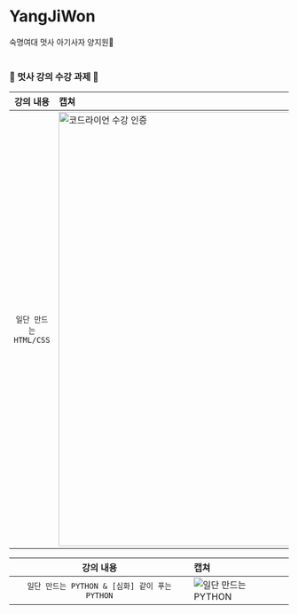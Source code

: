 # YangJiWon
숙명여대 멋사 아기사자 양지원🦁
<br><br>
### 🦁 멋사 강의 수강 과제 🦁

| 강의 내용 | 캡쳐 | 
|:------:|:------|
|`일단 만드는 HTML/CSS`|<img width='782' alt='코드라이언 수강 인증' src= 'https://user-images.githubusercontent.com/101974118/162584563-dd09a91f-6827-4d7f-8302-25ae43535cd4.png'>|

| 강의 내용 | 캡쳐 | 
|:------:|:------|
|`일단 만드는 PYTHON & [심화] 같이 푸는 PYTHON`|![일단 만드는 PYTHON](https://user-images.githubusercontent.com/101974118/167264622-ee386deb-d81b-4bf5-b948-f59deeb2224e.png)|
 
